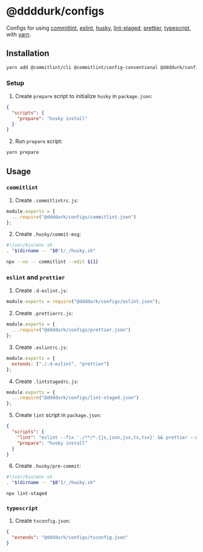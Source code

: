 # @ddddurk/configs

Configs for using [commitlint](https://commitlint.js.org/#/), [eslint](https://eslint.org), [husky](https://typicode.github.io/husky), [lint-staged](https://github.com/okonet/lint-staged), [prettier](https://prettier.io), [typescript](https://www.typescriptlang.org), with [yarn](https://yarnpkg.com).

## Installation

```bash
yarn add @commitlint/cli @commitlint/config-conventional @ddddurk/configs @typescript-eslint/eslint-plugin @typescript-eslint/parser eslint eslint-config-prettier eslint-plugin-simple-import-sort eslint-plugin-unused-imports husky lint-staged prettier typescript -D
```

### Setup

1. Create `prepare` script to initialize `husky` in `package.json`:

```json
{
  "scripts": {
    "prepare": "husky install"
  }
}
```

2. Run `prepare` script:

```bash
yarn prepare
```

## Usage

### `commitlint`

1. Create `.commitlintrc.js`:

```js
module.exports = {
  ...require("@ddddurk/configs/commitlint.json")
};
```

2. Create `.husky/commit-msg`:

```bash
#!/usr/bin/env sh
. "$(dirname -- "$0")/_/husky.sh"

npx --no -- commitlint --edit ${1}
```

### `eslint` and `prettier`

1. Create `.d-eslint.js`:

```js
module.exports = require("@ddddurk/configs/eslint.json");
```

2. Create `.prettierrc.js`:

```js
module.exports = {
  ...require("@ddddurk/configs/prettier.json")
};
```

3. Create `.eslintrc.js`:

```js
module.exports = {
  extends: ["./.d-eslint", "prettier"]
};
```

4. Create `.lintstagedrc.js`:

```js
module.exports = {
  ...require("@ddddurk/configs/lint-staged.json")
};
```

5. Create `lint` script in `package.json`:

```json
{
  "scripts": {
    "lint": "eslint --fix './**/*.{js,json,jsx,ts,tsx}' && prettier --write .",
    "prepare": "husky install"
  }
}
```

6. Create `.husky/pre-commit`:

```bash
#!/usr/bin/env sh
. "$(dirname -- "$0")/_/husky.sh"

npx lint-staged
```

### `typescript`

1. Create `tsconfig.json`:

```json
{
  "extends": "@ddddurk/configs/tsconfig.json"
}
```
